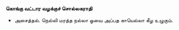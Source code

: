 **கொங்கு வட்டார வழக்குச் சொல்லகராதி**
- அசைத்தல். நெல்லி மரத்த நல்லா ஓவை அப்பத காயெல்லா கீழ உழுகும்.

